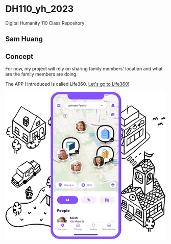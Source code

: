 # DH110_yh_2023
Digital Humanity 110 Class Repository

## Sam Huang

## Concept

For now, my project will rely on sharing family members' location and what are the family members are doing. 

The APP I introduced is called Life360.
[Let's go to Life360!](http://app.life360.com)

![Photo of Life360 APP](life360img.png)
